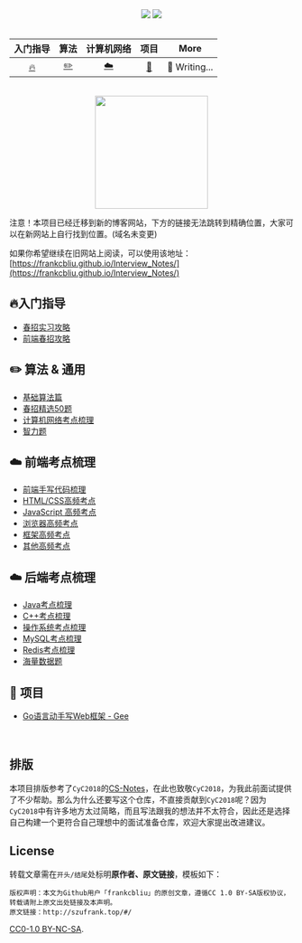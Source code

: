 <div align="center">
    <a href="http://szufrank.top/#/"> <img src="https://badgen.net/badge/Interview_Notes/%E5%9C%A8%E7%BA%BF%E9%98%85%E8%AF%BB?icon=chrome&color=fe7d37"></a>
    <a href="#微信公众号"> <img src="https://badgen.net/badge/%E5%85%AC%E4%BC%97%E5%8F%B7/%E8%8F%9C%E9%A5%BC%E4%B8%8D%E8%8F%9C?icon=rss&color=fe7d37"></a>
</div>
<br>


| 入门指导 |  算法    | 计算机网络 |      项目       |        More         |
| :-------: | :-------: | :--------: | :-------------: | :-----------------: |
| [🔥](http://szufrank.top/#/./docs/spring.md) | [:pencil2:](http://szufrank.top/#/./docs/code) |  [:cloud:](http://szufrank.top/#/./interview/network.md)   | [📔](http://szufrank.top/#/./docs/go-web) | :pencil: Writing... |

<br>

<div align="center">
    <img src="https://z3.ax1x.com/2021/09/05/hRsRCF.png" width="200px">
</div>

注意！本项目已经迁移到新的博客网站，下方的链接无法跳转到精确位置，大家可以在新网站上自行找到位置。(域名未变更)

如果你希望继续在旧网站上阅读，可以使用该地址：[https://frankcbliu.github.io/Interview_Notes/](https://frankcbliu.github.io/Interview_Notes/)


## 🔥入门指导
- [春招实习攻略](http://szufrank.top/#/./docs/spring.md)
- [前端春招攻略](http://szufrank.top/#/./docs/frontend.md)
<!-- - [大学编程入门攻略](http://szufrank.top/#/./docs/newbie.md) -->


## ✏️ 算法 & 通用
- [基础算法篇](http://szufrank.top/#/./docs/code.md#基础算法)
- [春招精选50题](http://szufrank.top/#/./docs/code.md#春招精选50题)
- [计算机网络考点梳理](http://szufrank.top/#/./interview/network.md)
- [智力题](http://szufrank.top/#/./interview/iq.md)
<!-- - [剑指 Offer 题解](http://szufrank.top/#/./docs/code) -->

## ☁️ 前端考点梳理
- [前端手写代码梳理](http://szufrank.top/#/./code/frontend_code.md)
- [HTML/CSS高频考点](http://szufrank.top/#/./interview/html_css.md)
- [JavaScript 高频考点](http://szufrank.top/#/./interview/js.md)
- [浏览器高频考点](http://szufrank.top/#/./interview/browser.md)
- [框架高频考点](http://szufrank.top/#/./interview/frontend_framework.md)
- [其他高频考点](http://szufrank.top/#/./interview/frontend_other.md)

## ☁️ 后端考点梳理
- [Java考点梳理](http://szufrank.top/#/./interview/java.md)
- [C++考点梳理](http://szufrank.top/#/./interview/c++.md)
- [操作系统考点梳理](http://szufrank.top/#/./interview/os.md)
- [MySQL考点梳理](http://szufrank.top/#/./interview/mysql.md)
- [Redis考点梳理](http://szufrank.top/#/./interview/redis.md)
- [海量数据题](http://szufrank.top/#/./interview/big_data.md)


## 📔 项目
- [Go语言动手写Web框架 - Gee](http://szufrank.top/#/./docs/go-web)


<br>

## 排版

本项目排版参考了`CyC2018`的[CS-Notes](https://github.com/CyC2018/CS-Notes)，在此也致敬`CyC2018`，为我此前面试提供了不少帮助。那么为什么还要写这个仓库，不直接贡献到`CyC2018`呢？因为`CyC2018`中有许多地方太过简略，而且写法跟我的想法并不太符合，因此还是选择自己构建一个更符合自己理想中的面试准备仓库，欢迎大家提出改进建议。

## License

转载文章需在`开头/结尾`处标明**原作者、原文链接**，模板如下：

```
版权声明：本文为Github用户「frankcbliu」的原创文章，遵循CC 1.0 BY-SA版权协议，转载请附上原文出处链接及本声明。
原文链接：http://szufrank.top/#/
```

[CC0-1.0 BY-NC-SA](https://github.com/frankcbliu/Interview_Notes/blob/master/LICENSE).
